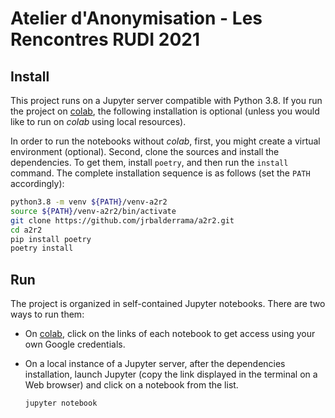 # Atelier d'Anonymisation - Les Rencontres RUDI 2021

## Install
This project runs on a Jupyter server compatible with Python 3.8.
If you run the project on [colab](https://colab.research.google.com/),
the following installation is optional (unless you would like to run on 
*colab* using local resources).

In order to run the notebooks without *colab*, first, you might create a
virtual environment (optional). Second, clone the sources and install 
the dependencies. To get them, install `poetry`, and then run the 
`install` command. The complete installation sequence is as follows 
(set the `PATH` accordingly):

```bash
python3.8 -m venv ${PATH}/venv-a2r2
source ${PATH}/venv-a2r2/bin/activate 
git clone https://github.com/jrbalderrama/a2r2.git 
cd a2r2
pip install poetry
poetry install
```

## Run
The project is organized in self-contained Jupyter notebooks.
There are two ways to run them:

- On [colab](https://colab.research.google.com/), click on the links of
  each notebook to get access using your own Google credentials.
- On a local instance of a Jupyter server, after the dependencies 
  installation, launch Jupyter (copy the link displayed in the terminal 
  on a Web browser) and click on a notebook from the list.

  ```bash
  jupyter notebook
  ```

